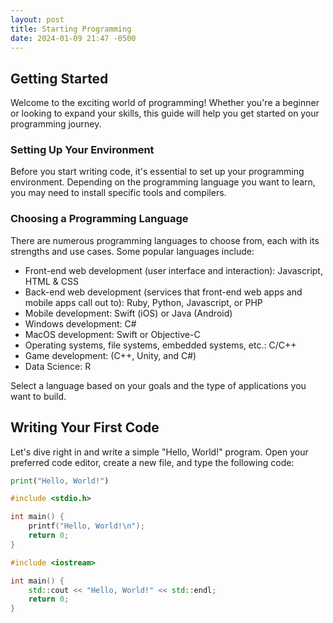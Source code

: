 ```yaml
---
layout: post
title: Starting Programming
date: 2024-01-09 21:47 -0500
---
```


## Getting Started

Welcome to the exciting world of programming! Whether you're a beginner or looking to expand your skills, this guide will help you get started on your programming journey.

### Setting Up Your Environment

Before you start writing code, it's essential to set up your programming environment. Depending on the programming language you want to learn, you may need to install specific tools and compilers.

### Choosing a Programming Language

There are numerous programming languages to choose from, each with its strengths and use cases. Some popular languages include:

- Front-end web development (user interface and interaction): Javascript, HTML & CSS
- Back-end web development (services that front-end web apps and mobile apps call out to): Ruby, Python, Javascript, or PHP
- Mobile development: Swift (iOS) or Java (Android)
- Windows development: C#
- MacOS development: Swift or Objective-C
- Operating systems, file systems, embedded systems, etc.: C/C++
- Game development: (C++, Unity, and C#)
- Data Science: R

Select a language based on your goals and the type of applications you want to build.

## Writing Your First Code

Let's dive right in and write a simple "Hello, World!" program. Open your preferred code editor, create a new file, and type the following code:

```python
print("Hello, World!")
```

```c
#include <stdio.h>

int main() {
	printf("Hello, World!\n");
	return 0;
}
```

```c++
#include <iostream>

int main() {
	std::cout << "Hello, World!" << std::endl;
	return 0;
}
```